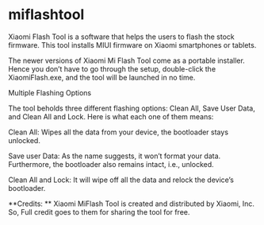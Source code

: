 # miflashtool
Xiaomi Flash Tool is a software that helps the users to flash the stock firmware. This tool installs MIUI firmware on Xiaomi smartphones or tablets. 

The newer versions of Xiaomi Mi Flash Tool come as a portable installer. Hence you don’t have to go through the setup, double-click the XiaomiFlash.exe, and the tool will be launched in no time.

Multiple Flashing Options

The tool beholds three different flashing options: Clean All, Save User Data, and Clean All and Lock. Here is what each one of them means:

Clean All: Wipes all the data from your device, the bootloader stays unlocked.

Save user Data: As the name suggests, it won’t format your data. Furthermore, the bootloader also remains intact, i.e., unlocked.

Clean All and Lock: It will wipe off all the data and relock the device’s bootloader.

**Credits: ** Xiaomi MiFlash Tool is created and distributed by Xiaomi, Inc. So, Full credit goes to them for sharing the tool for free.
